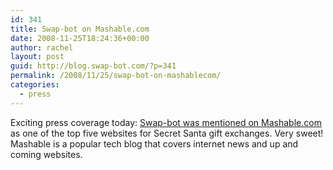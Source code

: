 ```yaml
---
id: 341
title: Swap-bot on Mashable.com
date: 2008-11-25T18:24:36+00:00
author: rachel
layout: post
guid: http://blog.swap-bot.com/?p=341
permalink: /2008/11/25/swap-bot-on-mashablecom/
categories:
  - press
---
```

Exciting press coverage today: [Swap-bot was mentioned on Mashable.com](http://mashable.com/2008/11/25/secret-santa-gift-swap/) as one of the top five websites for Secret Santa gift exchanges. Very sweet! Mashable is a popular tech blog that covers internet news and up and coming websites.